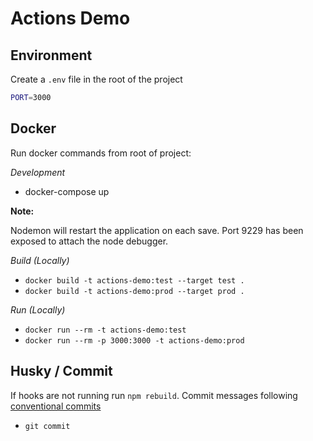 # Actions Demo

## Environment

Create a `.env` file in the root of the project

```bash
PORT=3000
```

## Docker

Run docker commands from root of project:

*Development*
* docker-compose up

**Note:** 

Nodemon will restart the application on each save. Port 9229 has been exposed to attach the node debugger.

*Build (Locally)*
* `docker build -t actions-demo:test --target test .`
* `docker build -t actions-demo:prod --target prod .`

*Run (Locally)*
* `docker run --rm -t actions-demo:test`
* `docker run --rm -p 3000:3000 -t actions-demo:prod`

## Husky / Commit

If hooks are not running run `npm rebuild`. Commit messages following [conventional commits](https://www.conventionalcommits.org/en/v1.0.0/)

* `git commit`
